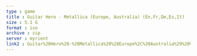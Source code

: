 ```yaml
---
type : game
title : Guitar Hero - Metallica (Europe, Australia) (En,Fr,De,Es,It)
size : 5.1 G
format : iso
archive : zip
server : myrient
link2 : Guitar%20Hero%20-%20Metallica%20%28Europe%2C%20Australia%29%20%28En%2CFr%2CDe%2CEs%2CIt%29
---
```

